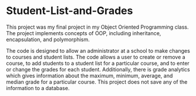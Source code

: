# Student-List-and-Grades
This project was my final project in my Object Oriented Programming class. The project implements concepts of OOP, including inheritance, encapsulation, and polymorphism. 

The code is designed to allow an administrator at a school to make changes to courses and student lists. The code allows a user to create or remove a course, to add students to a student list for a particular course, and to enter or change the grades for each student. Additionally, there is grade analytics which gives information about the maximum, minimum, average, and median grade for a particular course. This project does not save any of the information to a database.
